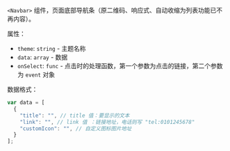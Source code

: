 `<Navbar>` 组件，页面底部导航条（原二维码、响应式、自动收缩为列表功能已不再内容）。

属性：

- `theme`: `string` - 主题名称
- `data`: `array` - 数据
- `onSelect`: `func` - 点击时的处理函数，第一个参数为点击的链接，第二个参数为 `event` 对象

数据格式：

```js
var data = [
  {
    "title": "", // title 值：要显示的文本
    "link": "", // link 值 ：链接地址，电话则写 "tel:0101245678"
    "customIcon": "", // 自定义图标图片地址
  }
];
```
